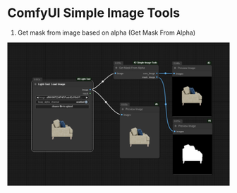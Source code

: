 # ComfyUI Simple Image Tools

1. Get mask from image based on alpha (Get Mask From Alpha)
<img src="./screenshot.png" />
